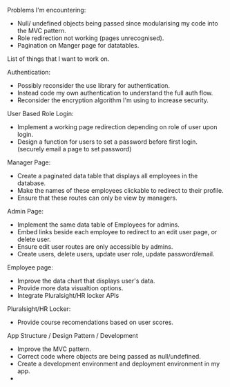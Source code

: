 Problems I'm encountering:
- Null/ undefined objects being passed since modularising my code into the MVC pattern. 
- Role redirection not working (pages unrecognised).
- Pagination on Manger page for datatables. 


List of things that I want to work on.

Authentication:
- Possibly reconsider the use library for authentication.
- Instead code my own authentication to understand the full auth flow. 
- Reconsider the encryption algorithm I'm using to increase security. 

User Based Role Login: 
- Implement a working page redirection depending on role of user upon login. 
- Design a function for users to set a password before first login. (securely email a page to set password)

Manager Page: 
- Create a paginated data table that displays all employees in the database.
- Make the names of these employees clickable to redirect to their profile. 
- Ensure that these routes can only be view by managers. 

Admin Page:
- Implement the same data table of Employees for admins. 
- Embed links beside each employee to redirect to an edit user page, or delete user.
- Ensure edit user routes are only accessible by admins.
- Create users, delete users, update user role, update password/email.

Employee page: 
- Improve the data chart that displays user's data. 
- Provide more data visualtion options.
- Integrate Pluralsight/HR locker APIs

Pluralsight/HR Locker:
- Provide course recomendations based on user scores. 

App Structure / Design Pattern / Development
- Improve the MVC pattern. 
- Correct code where objects are being passed as null/undefined.
- Create a development environment and deployment environment in my app. 
- 